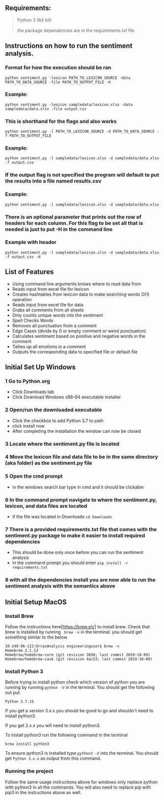 ## Requirements:
>Python 3 (64 bit) <br />  
>the package dependencies are in the requirements.txt file

## Instructions on how to run the sentiment analysis.

### Format for how the execution should be ran
`python sentiment.py -lexicon PATH_TO_LEXICON_SOURCE -data PATH_TO_DATA_SOURCE -file PATH_TO_OUTPUT_FILE -H`

### Example:
`python sentiment.py -lexicon sampledata/lexicon.xlsx -data sampledata/data.xlsx -file output.csv`


### This is shorthand for the flags and also works

`python sentiment.py -l PATH_TO_LEXICON_SOURCE -d PATH_TO_DATA_SOURCE -f PATH_TO_OUTPUT_FILE`

### Example:
`python sentiment.py -l sampledata/lexicon.xlsx -d sampledata/data.xlsx -f output.csv`

### If the output flag is not specified the program will default to put the results into a file named results.csv

### Example:
`python sentiment.py -l sampledata/lexicon.xlsx -d sampledata/data.xlsx`

### There is an optional parameter that prints out the row of headers for each column. For this flag to be set all that is needed is just to put -H in the command line

### Example with header
`python sentiment.py -l sampledata/lexicon.xlsx -d sampledata/data.xlsx -f output.csv -H`


## List of Features
- Using command line arguments knows where to read data from <br />
- Reads input from excel file for lexicon <br />
- Creates hashtables from lexicon data to make searching words O(1) operation <br />
- Reads input from excel file for data <br />
- Grabs all comments from all sheets <br />
- Only counts unique words into the sentiment <br />
- Spell Checks Words <br />
- Removes all punctuation from a comment <br />
- Edge Cases (divide by 0 or empty comment or weird punctuation) <br />
- Calculates sentiment based on positive and negative words in the comment <br />
- Tallies up all emotions in a comment <br />
- Outputs the corresponding data to specified file or default file <br />

## Initial Set Up Windows
### 1 Go to Python.org
- Click Downloads tab
- Click Download Windows x86-64 executable installer
### 2 Open/run the downloaded executable
- Click the checkbox to add Python 3.7 to path
- click install now
- After completing the installation the window can now be closed
### 3 Locate where the sentiment.py file is located
### 4 Move the lexicon file and data file to be in the same directory (aka folder) as the sentiment.py file
### 5 Open the cmd prompt
- in the windows search bar type in cmd and it should be clickable
### 6 In the command prompt navigate to where the sentiment.py, lexicon, and data files are located
- if the file was located in Downloads
`cd Downloads`
### 7 There is a provided requirements.txt file that comes with the sentiment.py package to make it easier to install required dependencies
- This should be done only once before you can run the sentiment analysis
- In the command prompt you should enter
`pip install -r requirements.txt`
### 8 with all the dependencies install you are now able to run the sentiment analysis with the semantics above


## Initial Setup MacOS
### Install Brew
Follow the instructions here[https://brew.sh/] to install brew.
Check that brew is installed by running ``` brew -v``` in the terminal. you should get something similar to the below.
```
10-249-96-112:OrcasAnalysis engineeringuser$ brew -v
Homebrew 2.1.13
Homebrew/homebrew-core (git revision 3658; last commit 2019-10-09)
Homebrew/homebrew-cask (git revision 4ac53; last commit 2019-10-09)
```

### Install Python 3
Before trying to install python check which version of python you are running by running ```python -V``` in the terminal. You should get the following out put:
```
Python 2.7.15
```
If you get a version 3.x.x you should be good to go and shouldn't need to install python3.

If you get 2.x.x you will need to install python3.

To install python3 run the following command in the terminal
```
brew install python3
```

To ensure python3 is installed type ```python3 -V``` into the terminal.
You should get ```Python 3.x.x``` as output from this command.

### Running the project
Follow the same usage instructions above for windows only replace python with python3 in all the commands. You will also need to replace pip with pip3 in the instructions above as well.

